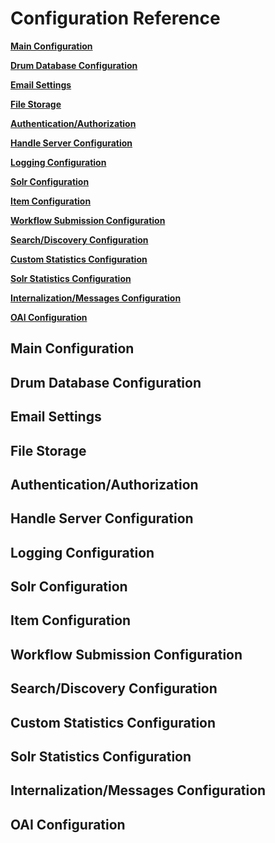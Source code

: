 # Configuration Reference


**[Main Configuration](#main-configuration)**

**[Drum Database Configuration](#database-configuration)**

**[Email Settings](#email-settings)**

**[File Storage](#file-storage)**

**[Authentication/Authorization](#authentication)**

**[Handle Server Configuration](#handle-server)**

**[Logging Configuration](#log-config)**

**[Solr Configuration](#solr-configuration)**

**[Item Configuration](#item-configuration)**

**[Workflow Submission Configuration](#workflow-configuration)**

**[Search/Discovery Configuration](#discovery-configuration)**

**[Custom Statistics Configuration](#custom-stats-configuration)**

**[Solr Statistics Configuration](#solr-stats-configuration)**

**[Internalization/Messages Configuration](#intern-configuration)**

**[OAI Configuration](#oai-configuration)**

## <a name="main-configuration"></a>Main Configuration

## <a name="database-configuration"></a>Drum Database Configuration

## <a name="email-settings"></a>Email Settings

## <a name="file-storage"></a>File Storage


## <a name="authentication"></a>Authentication/Authorization

## <a name="handle-server"></a>Handle Server Configuration

## <a name="log-config"></a>Logging Configuration

## <a name="solr-configuration"></a>Solr Configuration

## <a name="item-configuration"></a>Item Configuration

## <a name="workflow-configuration"></a>Workflow Submission Configuration

## <a name="discovery-configuration"></a>Search/Discovery Configuration

## <a name="custom-stats-configuration"></a>Custom Statistics Configuration

## <a name="solr-stats-configuration"></a>Solr Statistics Configuration

## <a name="intern-configuration"></a>Internalization/Messages Configuration

## <a name="oai-configuration"></a>OAI Configuration







